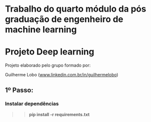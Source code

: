 Trabalho do quarto módulo da pós graduação de engenheiro de machine learning
=======
# Projeto Deep learning

Projeto elaborado pelo grupo formado por:

Guilherme Lobo (www.linkedin.com.br/in/guilhermelobo)


## **1º Passo:**

### Instalar dependências


>>**píp install -r requirements.txt**


